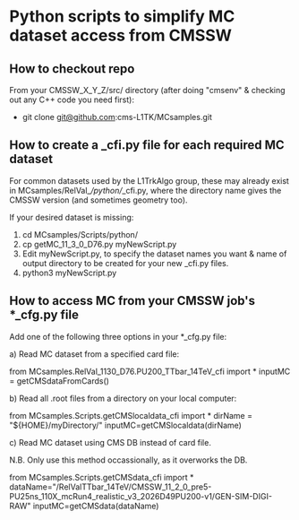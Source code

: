 # Python scripts to simplify MC dataset access from CMSSW

## How to checkout repo 

From your CMSSW_X_Y_Z/src/ directory (after doing "cmsenv" & checking out any C++ code you need first):

* git clone git@github.com:cms-L1TK/MCsamples.git

## How to create a _cfi.py file for each required MC dataset

For common datasets used by the L1TrkAlgo group, these may already exist in MCsamples/RelVal_*/python/*_cfi.py,
where the directory name gives the CMSSW version (and sometimes geometry too).

If your desired dataset is missing:

1) cd MCsamples/Scripts/python/
2) cp getMC_11_3_0_D76.py myNewScript.py
3) Edit myNewScript.py, to specify the dataset names you want & name of output directory to be created for your new _cfi.py files.
4) python3 myNewScript.py  

## How to access MC from your CMSSW job's *_cfg.py file

Add one of the following three options in your *_cfg.py file:

a) Read MC dataset from a specified card file:

from MCsamples.RelVal_1130_D76.PU200_TTbar_14TeV_cfi import *
inputMC = getCMSdataFromCards()

b) Read all .root files from a directory on your local computer:

from MCsamples.Scripts.getCMSlocaldata_cfi import *
dirName = "${HOME}/myDirectory/" 
inputMC=getCMSlocaldata(dirName)

c) Read MC dataset using CMS DB instead of card file.

N.B. Only use this method occassionally, as it overworks the DB.

from MCsamples.Scripts.getCMSdata_cfi import *
dataName="/RelValTTbar_14TeV/CMSSW_11_2_0_pre5-PU25ns_110X_mcRun4_realistic_v3_2026D49PU200-v1/GEN-SIM-DIGI-RAW"
inputMC=getCMSdata(dataName)
